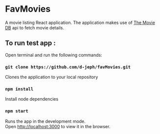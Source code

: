 # FavMovies

A movie listing React application. The application makes use of [The Movie DB](https://www.themoviedb.org) api to fetch movie details.

## To run test app :

Open terminal and run the following commands:

### `git clone https://github.com/d-jeph/favMovies.git`

Clones the application to your local repository

### `npm install`

Install node dependencies

### `npm start`

Runs the app in the development mode.<br>
Open [http://localhost:3000](http://localhost:3000) to view it in the browser.
